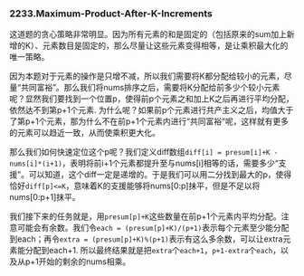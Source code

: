 
### 2233.Maximum-Product-After-K-Increments

这道题的贪心策略非常明显。因为所有元素的和是固定的（包括原来的sum加上新增的K）、元素数目是固定的，那么尽量让这些元素变得相等，是让乘积最大化的唯一策略。

因为本题对于元素的操作是只增不减，所以我们需要将K都分配给较小的元素，尽量“共同富裕”。那么我们将nums排序之后，需要将K分配给前多少个较小元素呢？显然我们要找到一个位置p，使得前p个元素之和加上K之后再进行平均分配，依然达不到第p+1个元素. 为什么呢？如果前p个元素进行共产主义之后，均值大于了第p+1个元素，那为什么不在前p+1个元素内进行“共同富裕”呢，这样就有更多的元素可以趋近一致，从而使乘积更大化。

那么我们如何快速定位这个p呢？我们定义diff数组```diff[i] = presum[i]+K - nums[i]*(i+1)```，表明将前i+1个元素都提升至与nums[i]相等的话，需要多少“支援”。可以知道，这个diff一定是递增的。于是我们可以用二分找到最大的p，使得恰好```diff[p]<=K```，意味着K的支援能够将nums[0:p]抹平，但是不足以将nums[0:p+1]抹平。

我们接下来的任务就是，用```presum[p]+K```这些数量在前p+1个元素内平均分配。注意可能会有余数。我们令```each = (presum[p]+K)/(p+1)```表示每个元素至少能分配到each；再令```extra = (presum[p]+K)%(p+1)```表示有这么多余数，可以让extra元素能分配到each+1. 所以最终结果就是把```extra```个```each+1```，```p+1-extra```个```each```，以及从p+1开始的剩余的nums相乘。
